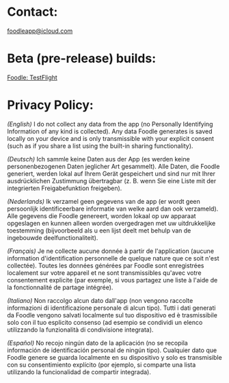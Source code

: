 # Contact:
<foodleapp@icloud.com>

# Beta (pre-release) builds:
[Foodle: TestFlight](https://testflight.apple.com/join/nLav5mPl)

# Privacy Policy:
*(English)* I do not collect any data from the app (no Personally Identifying Information of any kind is collected). Any data Foodle generates is saved locally on your device and is only transmissible with your explicit consent (such as if you share a list using the built-in sharing functionality).

*(Deutsch)* Ich sammle keine Daten aus der App (es werden keine personenbezogenen Daten jeglicher Art gesammelt). Alle Daten, die Foodle generiert, werden lokal auf Ihrem Gerät gespeichert und sind nur mit Ihrer ausdrücklichen Zustimmung übertragbar (z. B. wenn Sie eine Liste mit der integrierten Freigabefunktion freigeben).

*(Nederlands)* Ik verzamel geen gegevens van de app (er wordt geen persoonlijk identificeerbare informatie van welke aard dan ook verzameld). Alle gegevens die Foodle genereert, worden lokaal op uw apparaat opgeslagen en kunnen alleen worden overgedragen met uw uitdrukkelijke toestemming (bijvoorbeeld als u een lijst deelt met behulp van de ingebouwde deelfunctionaliteit).

*(Français)* Je ne collecte aucune donnée à partir de l'application (aucune information d'identification personnelle de quelque nature que ce soit n'est collectée). Toutes les données générées par Foodle sont enregistrées localement sur votre appareil et ne sont transmissibles qu'avec votre consentement explicite (par exemple, si vous partagez une liste à l'aide de la fonctionnalité de partage intégrée).

*(Italiano)* Non raccolgo alcun dato dall'app (non vengono raccolte informazioni di identificazione personale di alcun tipo). Tutti i dati generati da Foodle vengono salvati localmente sul tuo dispositivo ed è trasmissibile solo con il tuo esplicito consenso (ad esempio se condividi un elenco utilizzando la funzionalità di condivisione integrata).

*(Español)* No recojo ningún dato de la aplicación (no se recopila información de identificación personal de ningún tipo). Cualquier dato que Foodle genere se guarda localmente en su dispositivo y solo es transmisible con su consentimiento explícito (por ejemplo, si comparte una lista utilizando la funcionalidad de compartir integrada).
